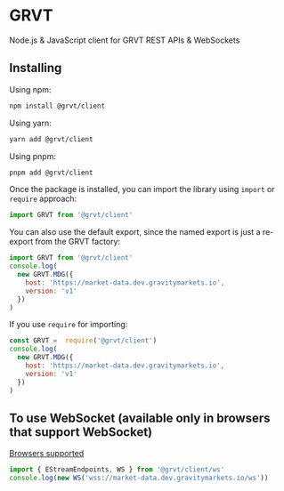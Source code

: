 # GRVT

Node.js & JavaScript client for GRVT REST APIs & WebSockets

## Installing

Using npm:

```bash
npm install @grvt/client
```

Using yarn:

```bash
yarn add @grvt/client
```

Using pnpm:

```bash
pnpm add @grvt/client
```

Once the package is installed, you can import the library using `import` or `require` approach:

```js
import GRVT from '@grvt/client'
```

You can also use the default export, since the named export is just a re-export from the GRVT factory:

```js
import GRVT from '@grvt/client'
console.log(
  new GRVT.MDG({
    host: 'https://market-data.dev.gravitymarkets.io',
    version: 'v1'
  })
)
```

If you use `require` for importing:

```js
const GRVT =  require('@grvt/client')
console.log(
  new GRVT.MDG({
    host: 'https://market-data.dev.gravitymarkets.io',
    version: 'v1'
  })
)
```

## To use WebSocket (available only in browsers that support WebSocket)

[Browsers supported](https://caniuse.com/websockets)

```js
import { EStreamEndpoints, WS } from '@grvt/client/ws'
console.log(new WS('wss://market-data.dev.gravitymarkets.io/ws'))
```
